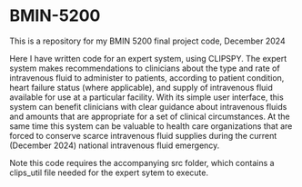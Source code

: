 
# BMIN-5200
This is a repository for my BMIN 5200 final project code, December 2024

Here I have written code for an expert system, using CLIPSPY. The expert system makes recommendations to clinicians about the type and rate of intravenous fluid to administer to patients, according to patient condition, heart failure status (where applicable), and supply of intravenous fluid available for use at a particular facility. With its simple user interface, this system can benefit clinicians with clear guidance about intravenous fluids and amounts that are appropriate for a set of clinical circumstances. At the same time this system can be valuable to health care organizations that are forced to conserve scarce intravenous fluid supplies during the current (December 2024) national intravenous fluid emergency.

Note this code requires the accompanying src folder, which contains a clips_util file needed for the expert sytem to execute.
